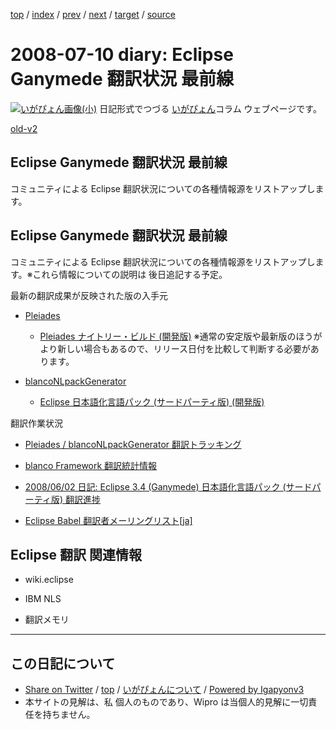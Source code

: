 [top](../index.html) 
 / [index](index.html) 
 / [prev](ig080701.html) 
 / [next](ig080719.html) 
 / [target](http://www.igapyon.jp/igapyon/diary/2008/ig080710.html) 
 / [source](https://github.com/igapyon/diary/blob/master/2008/ig080710.src.md) 

2008-07-10 diary: Eclipse Ganymede 翻訳状況 最前線
=====================================================================================================
[![いがぴょん画像(小)](http://www.igapyon.jp/igapyon/diary/images/iga200306s.jpg "いがぴょん")](http://www.igapyon.jp/igapyon/diary/memo/memoigapyon.html) 日記形式でつづる [いがぴょん](http://www.igapyon.jp/igapyon/diary/memo/memoigapyon.html)コラム ウェブページです。

[old-v2](ig080710-orig.html)

## Eclipse Ganymede 翻訳状況 最前線

コミュニティによる Eclipse 翻訳状況についての各種情報源をリストアップします。


## Eclipse Ganymede 翻訳状況 最前線

コミュニティによる Eclipse 翻訳状況についての各種情報源をリストアップします。※これら情報についての説明は 後日追記する予定。

最新の翻訳成果が反映された版の入手元

* [Pleiades](http://mergedoc.sourceforge.jp/pleiades.html)
  
  * [Pleiades ナイトリー・ビルド (開発版)](http://mergedoc.sourceforge.jp/nightly-build/)
    ※通常の安定版や最新版のほうが より新しい場合もあるので、リリース日付を比較して判断する必要があります。
  

  
* [blancoNLpackGenerator](http://www.igapyon.jp/blanco/blanconlpackgenerator.html)
  
  * [Eclipse 日本語化言語パック (サードパーティ版) (開発版)](https://ja.osdn.net/projects/blancofw/wiki/nlpack.eclipse)
  

翻訳作業状況

* [Pleiades / blancoNLpackGenerator 翻訳トラッキング](http://sourceforge.jp/tracker/?atid=2661&group_id=685&func=browse)
  
* [blanco Framework 翻訳統計情報](https://ja.osdn.net/projects/blancofw/wiki/nlpack.eclipse.ganymede.trans)
  
* [2008/06/02 日記: Eclipse 3.4 (Ganymede) 日本語化言語パック (サードパーティ版) 翻訳進捗](ig080602.html)
  
* [Eclipse Babel 翻訳者メーリングリスト[ja]](https://dev.eclipse.org/mailman/listinfo/babel-translators)

## Eclipse 翻訳 関連情報

* wiki.eclipse
  
* IBM NLS
  
* 翻訳メモリ


----------------------------------------------------------------------------------------------------

## この日記について

* [Share on Twitter](https://twitter.com/intent/tweet?hashtags=igapyon%2Cdiary%2C%E3%81%84%E3%81%8C%E3%81%B4%E3%82%87%E3%82%93&text=Eclipse+Ganymede+%E7%BF%BB%E8%A8%B3%E7%8A%B6%E6%B3%81+%E6%9C%80%E5%89%8D%E7%B7%9A&url=http%3A%2F%2Fwww.igapyon.jp%2Figapyon%2Fdiary%2F2008%2Fig080710.html) / [top](../index.html) / [いがぴょんについて](http://www.igapyon.jp/igapyon/diary/memo/memoigapyon.html) / [Powered by Igapyonv3](https://github.com/igapyon/igapyonv3)
* 本サイトの見解は、私 個人のものであり、Wipro は当個人的見解に一切責任を持ちません。 
